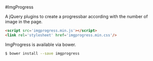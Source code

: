 #ImgProgress

A jQuery plugins to create a progressbar according with the number of image in the page.

```html
<script src='imgprogress.min.js'></script>
<link rel='stylesheet' href='imgprogress.min.css'/>
```

ImgProgress is available via bower.

```bash
$ bower install --save imgprogress

```
